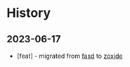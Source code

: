 # History

## 2023-06-17

* [feat] - migrated from [fasd](https://github.com/clvv/fasd) to [zoxide](https://github.com/ajeetdsouza/zoxide)
